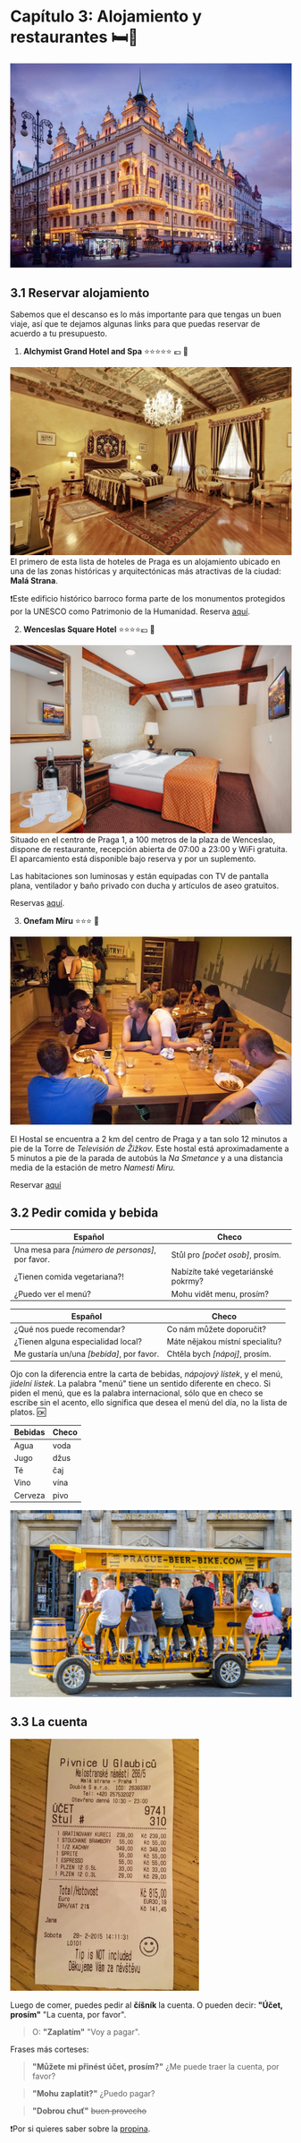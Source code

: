 # Capítulo 3: Alojamiento y restaurantes 🛏️🍟 
![Hotel](imagenes/hotel.jpg)

## 3.1 Reservar alojamiento
Sabemos que el descanso es lo más importante para que tengas un buen viaje, así que te dejamos algunas links para que puedas reservar de acuerdo a tu presupuesto.

1. **Alchymist Grand Hotel and Spa**
   ⭐⭐⭐⭐⭐ 💶 🥇

![lujo](imagenes/lujo.jpg)
El primero de esta lista de hoteles de Praga es un alojamiento ubicado en una de las zonas históricas y arquitectónicas más atractivas de la ciudad: **Malá Strana**.

❗Este edificio histórico barroco forma parte de los monumentos protegidos por la UNESCO como Patrimonio de la Humanidad. 
Reserva [aquí](https://www.booking.com/hotel/cz/reshotelalchymistprague.es.html?aid=341145&label=vnmejoreshotelespraga&sid=86ceec7bd31fe18e5e108b83c9edb23f&all_sr_blocks=7714344_89027954_0_2_0;checkin=2024-05-12;checkout=2024-05-17;dest_id=-553173;dest_type=city;dist=0;group_adults=2;group_children=0;hapos=1;highlighted_blocks=7714344_89027954_0_2_0;hpos=1;matching_block_id=7714344_89027954_0_2_0;no_rooms=1;req_adults=2;req_children=0;room1=A%2CA;sb_price_type=total;sr_order=popularity;sr_pri_blocks=7714344_89027954_0_2_0__174300;srepoch=1710017366;srpvid=496092616ba7001e;type=total;ucfs=1&#hotelTmpl). 

2. **Wenceslas Square Hotel**
   ⭐⭐⭐⭐💶 🥈

![wenceslas](imagenes/wen.jpg)
Situado en el centro de Praga 1, a 100 metros de la plaza de Wenceslao, dispone de restaurante, recepción abierta de 07:00 a 23:00 y WiFi gratuita. El aparcamiento está disponible bajo reserva y por un suplemento.

Las habitaciones son luminosas y están equipadas con TV de pantalla plana, ventilador y baño privado con ducha y artículos de aseo gratuitos.


Reservas [aquí](https://www.booking.com/hotel/cz/wenceslas-square.es.html?aid=341145&label=vnmejoreshotelespraga&sid=86ceec7bd31fe18e5e108b83c9edb23f&all_sr_blocks=113090924_351254461_2_2_0;checkin=2024-05-12;checkout=2024-05-17;dest_id=-553173;dest_type=city;dist=0;group_adults=2;group_children=0;hapos=4;highlighted_blocks=113090924_351254461_2_2_0;hpos=4;matching_block_id=113090924_351254461_2_2_0;no_rooms=1;req_adults=2;req_children=0;room1=A%2CA;sb_price_type=total;sr_order=popularity;sr_pri_blocks=113090924_351254461_2_2_0__80100;srepoch=1710017724;srpvid=496092616ba7001e;type=total;ucfs=1&#hotelTmpl).

3. **Onefam Míru**
⭐⭐⭐ 🥉

![Onefam](imagenes/onefam.jpg)

El Hostal se encuentra a 2 km del centro de Praga y a tan solo 12 minutos a pie de la Torre de *Televisión de Žižkov.*
Este hostal está aproximadamente a 5 minutos a pie de la parada de autobús la *Na Smetance* y a una distancia media de la estación de metro *Namesti Miru.*

Reservar [aquí](https://www.booking.com/hotel/cz/wandering-praha-b-amp-b.es.html?aid=1607597&label=v3.cltkk5wb6er0408383v95dzoa&sid=86ceec7bd31fe18e5e108b83c9edb23f&all_sr_blocks=46883607_89039984_0_0_0;checkin=2024-05-12;checkout=2024-05-17;dest_id=-553173;dest_type=city;dist=0;group_adults=1;group_children=0;hapos=1;highlighted_blocks=46883607_89039984_0_0_0;hpos=1;matching_block_id=46883607_89039984_0_0_0;no_rooms=1;req_adults=1;req_children=0;room1=A;sb_price_type=total;sr_order=popularity;sr_pri_blocks=46883607_89039984_0_0_0__21169;srepoch=1710018019;srpvid=0a3493a21c3e0270;type=total;ucfs=1&#hotelTmpl)

## 3.2 Pedir comida y bebida 



|  Español | Checo 
| ---------|------|
| Una mesa para _[número de personas]_, por favor.| Stůl pro _[počet osob]_, prosím.
|  ¿Tienen comida vegetariana?! |Nabízíte také vegetariánské pokrmy? 
| ¿Puedo ver el menú?| Mohu vidět menu, prosím?

|  Español | Checo 
| ---------|------|
| ¿Qué nos puede recomendar?| Co nám můžete doporučit?
| ¿Tienen alguna especialidad local?| Máte nějakou místní specialitu?
| Me gustaría un/una _[bebida]_, por favor.| Chtěla bych _[nápoj]_, prosím.

Ojo con la diferencia entre la carta de bebidas, *nápojový lístek*, y el menú, *jídelní lístek*. La palabra "menú" tiene un sentido diferente en checo. Si piden el menú, que es la palabra internacional, sólo que en checo se escribe sin el acento, ello significa que desea el menú del día, no la lista de platos. 🆗

  Bebidas | Checo 
| ---------|------|
| Agua     |voda      |
| Jugo     |džus      |
| Té       |čaj      |
| Vino     |vína     |
| Cerveza      |pivo      |

![Para beber y conocer](imagenes/drunk.jpg)

## 3.3 La cuenta

![bill](imagenes/bill.jpg)

Luego de comer, puedes pedir al **číšník** la cuenta. O pueden decir: **"Účet, prosím"** "La cuenta, por favor".

>O: **"Zaplatím"** "Voy a pagar". 

Frases más corteses:
 
>**"Můžete mi přinést účet, prosím?"** ¿Me puede traer la cuenta, por favor? 

>**"Mohu zaplatit?"** ¿Puedo pagar?

 >**"Dobrou chuť"** ~~buen provecho~~

❗Por si quieres saber sobre la [propina](https://www.avantgarde-prague.es/se-deja-propina-en-los-restaurantes-en-praga/#:~:text=En%20los%20restaurantes%20de%20Praga,importe%20total%20de%20la%20cuenta.).